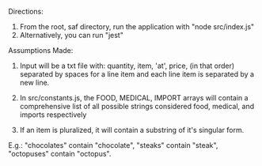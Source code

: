 Directions:
1. From the root, saf directory, run the application with "node src/index.js"
2. Alternatively, you can run "jest"

Assumptions Made:
1. Input will be a txt file with: quantity, item, 'at', price, (in that order) separated by spaces for a line item and each line item is separated by a new line.

2. In src/constants.js, the FOOD, MEDICAL, IMPORT arrays will contain a comprehensive list of all possible strings considered food, medical, and imports respectively

3. If an item is pluralized, it will contain a substring of it's singular form. 

E.g.: "chocolates" contain "chocolate", "steaks" contain "steak", "octopuses" contain "octopus".
